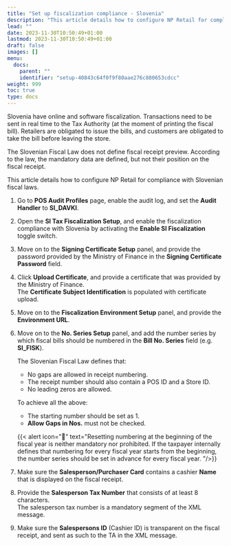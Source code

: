 ```yaml
---
title: "Set up fiscalization compliance - Slovenia"
description: "This article details how to configure NP Retail for compliance in Slovenia."
lead: ""
date: 2023-11-30T10:50:49+01:00
lastmod: 2023-11-30T10:50:49+01:00
draft: false
images: []
menu:
  docs:
    parent: ""
    identifier: "setup-40843c64f0f9f80aae276c880653cdcc"
weight: 999
toc: true
type: docs
---
```


Slovenia have online and software fiscalization. Transactions need to be sent in real time to the Tax Authority (at the moment of printing the fiscal bill). Retailers are obligated to issue the bills, and customers are obligated to take the bill before leaving the store. 

The Slovenian Fiscal Law does not define fiscal receipt preview. According to the law, the mandatory data are defined, but not their position on the fiscal receipt. 

This article details how to configure NP Retail for compliance with Slovenian fiscal laws.

1. Go to **POS Audit Profiles** page, enable the audit log, and set the **Audit Handler** to **SI_DAVKI**.      
2. Open the **SI Tax Fiscalization Setup**, and enable the fiscalization compliance with Slovenia by activating the **Enable SI Fiscalization** toggle switch.
3. Move on to the **Signing Certificate Setup** panel, and provide the password provided by the Ministry of Finance in the **Signing Certificate Password** field.
4. Click **Upload Certificate**, and provide a certificate that was provided by the Ministry of Finance.     
   The **Certificate Subject Identification** is populated with certificate upload.  
5. Move on to the **Fiscalization Environment Setup** panel, and provide the **Environment URL**.
6. Move on to the **No. Series Setup** panel, and add the number series by which fiscal bills should be numbered in the **Bill No. Series** field (e.g. **SI_FISK**).        
   
   The Slovenian Fiscal Law defines that: 
   - No gaps are allowed in receipt numbering. 
   - The receipt number should also contain a POS ID and a Store ID. 
   - No leading zeros are allowed. 

   To achieve all the above:  

   - The starting number should be set as 1. 
   - **Allow Gaps in Nos.** must not be checked. 

    {{< alert icon="📝" text="Resetting numbering at the beginning of the fiscal year is neither mandatory nor prohibited. If the taxpayer internally defines that numbering for every fiscal year starts from the beginning, the number series should be set in advance for every fiscal year. "/>}}

7. Make sure the **Salesperson/Purchaser Card** contains a cashier **Name** that is displayed on the fiscal receipt.
8. Provide the **Salesperson Tax Number** that consists of at least 8 characters.      
   The salesperson tax number is a mandatory segment of the XML message.
9. Make sure the **Salespersons ID** (Cashier ID) is transparent on the fiscal receipt, and sent as such to the TA in the XML message.  